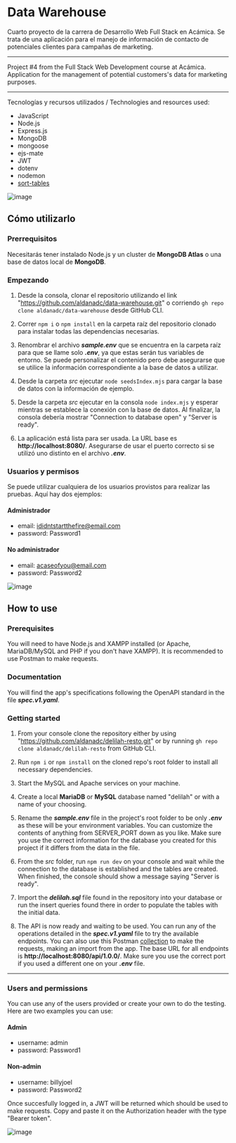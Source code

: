 
# Data Warehouse


Cuarto proyecto de la carrera de Desarrollo Web Full Stack en Acámica. Se trata de una aplicación para el manejo de información de contacto de potenciales clientes para campañas de marketing.

---

Project #4 from the Full Stack Web Development course at Acámica. Application for the management of potential customers's data for marketing purposes.

---

Tecnologías y recursos utilizados / Technologies and resources used:

* JavaScript
* Node.js
* Express.js
* MongoDB
* mongoose
* ejs-mate
* JWT
* dotenv
* nodemon
* [sort-tables](https://github.com/stationer/SortTable)


![image](https://user-images.githubusercontent.com/75340355/120859230-4c22a700-c55a-11eb-81c8-57ef271ae508.png)

## Cómo utilizarlo 

### Prerrequisitos
Necesitarás tener instalado Node.js y un cluster de **MongoDB Atlas** o una base de datos local de **MongoDB**.

### Empezando

1. Desde la consola, clonar el repositorio utilizando el link "https://github.com/aldanadc/data-warehouse.git" o corriendo `gh repo clone aldanadc/data-warehouse` desde GitHub CLI.

2. Correr `npm i` o `npm install` en la carpeta raíz del repositorio clonado para instalar todas las dependencias necesarias.

3. Renombrar el archivo **_sample.env_** que se encuentra en la carpeta raíz para que se llame solo **_.env_**, ya que estas serán tus variables de entorno. Se puede personalizar el contenido pero debe asegurarse que se utilice la información correspondiente a la base de datos a utilizar.

5. Desde la carpeta _src_ ejecutar `node seedsIndex.mjs` para cargar la base de datos con la información de ejemplo. 

6. Desde la carpeta _src_ ejecutar en la consola `node index.mjs` y esperar mientras se establece la conexión con la base de datos. Al finalizar, la consola debería mostrar "Connection to database open" y "Server is ready".

8. La aplicación está lista para ser usada. La URL base es **http://localhost:8080/**. Asegurarse de usar el puerto correcto si se utilizó uno distinto en el archivo **_.env_**.

### Usuarios y permisos
Se puede utilizar cualquiera de los usuarios provistos para realizar las pruebas. Aquí hay dos ejemplos:
#### Administrador
- email: ididntstartthefire@email.com
- password: Password1

#### No administrador
- email: acaseofyou@email.com
- password: Password2


![image](https://user-images.githubusercontent.com/75340355/120859230-4c22a700-c55a-11eb-81c8-57ef271ae508.png)


## How to use

### Prerequisites
You will need to have Node.js and XAMPP installed (or Apache, MariaDB/MySQL and PHP if you don't have XAMPP). It is recommended to use Postman to make requests.

### Documentation
You will find the app's specifications following the OpenAPI standard in the file **_spec.v1.yaml_**.

### Getting started

1. From your console clone the repository either by using "https://github.com/aldanadc/delilah-resto.git" or by running `gh repo clone aldanadc/delilah-resto` from GitHub CLI.

2. Run `npm i` or `npm install` on the cloned repo's root folder to install all necessary dependencies.

3. Start the MySQL and Apache services on your machine.

4. Create a local **MariaDB** or **MySQL** database named "delilah" or with a name of your choosing.

5. Rename the **_sample.env_** file in the project's root folder to be only **_.env_** as these will be your environment variables. You can customize the contents of anything from SERVER_PORT down as you like. Make sure you use the correct information for the database you created for this project if it differs from the data in the file.

6. From the _src_ folder, run `npm run dev` on your console and wait while the connection to the database is established and the tables are created. When finished, the console should show a message saying "Server is ready".

7. Import the **_delilah.sql_** file found in the repository into your database or run the insert queries found there in order to populate the tables with the initial data.

8. The API is now ready and waiting to be used. You can run any of the operations detailed in the **_spec.v1.yaml_** file to try the available endpoints. You can also use this Postman [collection](https://www.getpostman.com/collections/84741c7aee6fee2516c8) to make the requests, making an import from the app. The base URL for all endpoints is **http://localhost:8080/api/1.0.0/**. Make sure you use the correct port if you used a different one on your **_.env_** file.

---

### Users and permissions
You can use any of the users provided or create your own to do the testing. Here are two examples you can use: 

#### Admin
- username: admin
- password: Password1

#### Non-admin
- username: billyjoel
- password: Password2

Once succesfully logged in, a JWT will be returned which should be used to make requests. Copy and paste it on the Authorization header with the type "Bearer token".


![image](https://user-images.githubusercontent.com/75340355/120859230-4c22a700-c55a-11eb-81c8-57ef271ae508.png)




